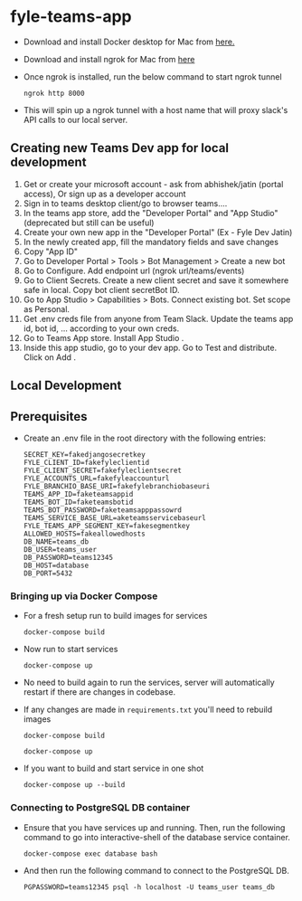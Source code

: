 # fyle-teams-app #

* Download and install Docker desktop for Mac from [here.](https://www.docker.com/products/docker-desktop)

* Download and install ngrok for Mac from [here](https://ngrok.com/download)

* Once ngrok is installed, run the below command to start ngrok tunnel
    ```
    ngrok http 8000
    ```

* This will spin up a ngrok tunnel with a host name that will proxy slack's API calls to our local server.

## Creating new Teams Dev app for local development ##
1. Get or create your microsoft account - ask from abhishek/jatin (portal access), Or sign up as a developer account
2. Sign in to teams desktop client/go to browser teams....
3. In the teams app store, add the "Developer Portal" and "App Studio" (deprecated but still can be useful)
4. Create your own new app in the "Developer Portal" (Ex - Fyle Dev Jatin)
5. In the newly created app, fill the mandatory fields and save changes
6. Copy "App ID"
7. Go to Developer Portal > Tools > Bot Management > Create a new bot
8. Go to Configure. Add endpoint url (ngrok url/teams/events)
9. Go to Client Secrets. Create a new client secret and save it somewhere safe in local. Copy bot client secretBot ID.
10. Go to App Studio > Capabilities > Bots. Connect existing bot. Set scope as Personal.
11. Get .env creds file from anyone from Team Slack. Update the teams app id, bot id, ... according to your own creds.
12. Go to Teams App store. Install App Studio .
13. Inside this app studio, go to your dev app. Go to Test and distribute. Click on Add .

## Local Development ##

## Prerequisites ##

* Create an .env file in the root directory with the following entries:

    ```
    SECRET_KEY=fakedjangosecretkey
    FYLE_CLIENT_ID=fakefyleclientid
    FYLE_CLIENT_SECRET=fakefyleclientsecret
    FYLE_ACCOUNTS_URL=fakefyleaccounturl
    FYLE_BRANCHIO_BASE_URI=fakefylebranchiobaseuri
    TEAMS_APP_ID=faketeamsappid
    TEAMS_BOT_ID=faketeamsbotid
    TEAMS_BOT_PASSWORD=faketeamsapppassowrd
    TEAMS_SERVICE_BASE_URL=aketeamsservicebaseurl
    FYLE_TEAMS_APP_SEGMENT_KEY=fakesegmentkey
    ALLOWED_HOSTS=fakeallowedhosts
    DB_NAME=teams_db
    DB_USER=teams_user
    DB_PASSWORD=teams12345
    DB_HOST=database
    DB_PORT=5432
    ```

### Bringing up via Docker Compose ###

* For a fresh setup run to build images for services
    ```
    docker-compose build
    ```

* Now run to start services
    ```
    docker-compose up
    ```

* No need to build again to run the services, server will automatically restart if there are changes in codebase.

* If any changes are made in `requirements.txt` you'll need to rebuild images
    ```
    docker-compose build
    
    docker-compose up
    ```

* If you want to build and start service in one shot

    ```
    docker-compose up --build
    ```


### Connecting to PostgreSQL DB container ###

* Ensure that you have services up and running. Then, run the following command to go into interactive-shell of the database service container.
    ```
    docker-compose exec database bash
    ```
    
* And then run the following command to connect to the PostgreSQL DB.
    ```
    PGPASSWORD=teams12345 psql -h localhost -U teams_user teams_db
    ```
